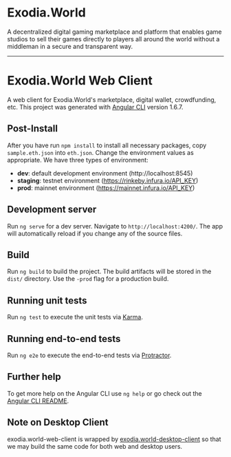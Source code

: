# Exodia.World

A decentralized digital gaming marketplace and platform that enables game studios to sell their games directly to players all around the world without a middleman in a secure and transparent way.

---

# Exodia.World Web Client

A web client for Exodia.World's marketplace, digital wallet, crowdfunding, etc. This project was generated with [Angular CLI](https://github.com/angular/angular-cli) version 1.6.7.

## Post-Install

After you have run `npm install` to install all necessary packages, copy `sample.eth.json` into `eth.json`. Change the environment values as appropriate. We have three types of environment:

- **dev**: default development environment (http://localhost:8545)
- **staging**: testnet environment (https://rinkeby.infura.io/API_KEY)
- **prod**: mainnet environment (https://mainnet.infura.io/API_KEY)

## Development server

Run `ng serve` for a dev server. Navigate to `http://localhost:4200/`. The app will automatically reload if you change any of the source files.

## Build

Run `ng build` to build the project. The build artifacts will be stored in the `dist/` directory. Use the `-prod` flag for a production build.

## Running unit tests

Run `ng test` to execute the unit tests via [Karma](https://karma-runner.github.io).

## Running end-to-end tests

Run `ng e2e` to execute the end-to-end tests via [Protractor](http://www.protractortest.org/).

## Further help

To get more help on the Angular CLI use `ng help` or go check out the [Angular CLI README](https://github.com/angular/angular-cli/blob/master/README.md).

## Note on Desktop Client

exodia.world-web-client is wrapped by [exodia.world-desktop-client](https://github.com/Exodia-World/exodia.world-desktop-client) so that we may build the same code for both web and desktop users.
